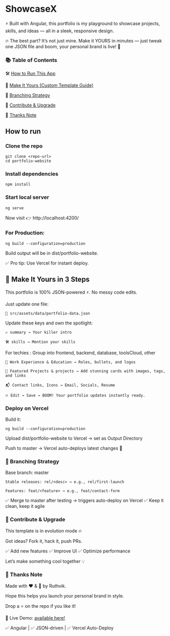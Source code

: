 # ShowcaseX 
⚡ Built with Angular, this portfolio is my playground to showcase projects, skills, and ideas — all in a sleek, responsive design.

🔥 The best part? It’s not just mine. Make it YOURS in minutes — just tweak one JSON file and boom, your personal brand is live! 🚀



### 📚 Table of Contents

🛠️ [How to Run This App](#howtorun)

🎨 [Make It Yours (Custom Template Guide)](#makeItYours)

🌳 [Branching Strategy](#branchingStrategy)

🤝 [Contribute & Upgrade](#contribute)

🙌 [Thanks Note](#thanks)

## How to run <a name="howtorun"></a>
### Clone the repo 
    git clone <repo-url>
    cd portfolio-website

### Install dependencies
    npm install

### Start local server
    ng serve
 Now visit 👉 http://localhost:4200/

### For Production:

    ng build --configuration=production
  Build output will be in dist/portfolio-website.

✅ Pro tip: Use Vercel for instant deploy.

## 🎨 Make It Yours in 3 Steps <a name="makeItYours"></a>
This portfolio is 100% JSON-powered ⚡. No messy code edits.

Just update one file:

    📂 src/assets/data/portfolio-data.json

Update these keys and own the spotlight:

    ✍ summary → Your killer intro

    🛠 skills → Mention your skills

For techies : Group into frontend, backend, database, toolsCloud, other

    💼 Work Experience & Education → Roles, bullets, and logos

    🚀 Featured Projects & projects → Add stunning cards with images, tags, and links

    📬 Contact links, Icons → Email, Socials, Resume

    🔥 Edit → Save → BOOM! Your portfolio updates instantly ready.


### Deploy on Vercel <a name="makeItYours"></a>

Build it:

    ng build --configuration=production
Upload dist/portfolio-website to Vercel → set as Output Directory

Push to master → Vercel auto-deploys latest changes 🚀
### 🌳 Branching Strategy <a name="branchingStrategy"></a>
Base branch: master

    Stable releases: rel/<desc> → e.g., rel/first-launch

    Features: feat/<feature> → e.g., feat/contact-form

✅ Merge to master after testing → triggers auto-deploy on Vercel
✅ Keep it clean, keep it agile

### 🤝 Contribute & Upgrade <a name="contribute"></a>

This template is in evolution mode 🔥

Got ideas? Fork it, hack it, push PRs.


✅ Add new features
✅ Improve UI
✅ Optimize performance

Let’s make something cool together 💡

### 🙌 Thanks Note <a name="thanks"></a>
Made with ❤️ & 🧠 by Ruthvik. 

Hope this helps you launch your personal brand in style.

Drop a ⭐ on the repo if you like it!


🚀 Live Demo: [available here!](#https://portfolio-git-master-rkexp.vercel.app/)

✅ Angular | ✅ JSON-driven | ✅ Vercel Auto-Deploy
